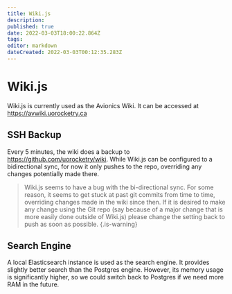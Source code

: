```yaml
---
title: Wiki.js
description: 
published: true
date: 2022-03-03T18:00:22.864Z
tags: 
editor: markdown
dateCreated: 2022-03-03T00:12:35.283Z
---
```


# Wiki.js

Wiki.js is currently used as the Avionics Wiki. It can be accessed at https://avwiki.uorocketry.ca

## SSH Backup

Every 5 minutes, the wiki does a backup to https://github.com/uorocketry/wiki. While Wiki.js can be configured to a bidirectional sync, for now it only pushes to the repo, overriding any changes potentially made there.

> Wiki.js seems to have a bug with the bi-directional sync. For some reason, it seems to get stuck at past git commits from time to time, overriding changes made in the wiki since then. If it is desired to make any change using the Git repo (say because of a major change that is more easily done outside of Wiki.js) please change the setting back to push as soon as possible.
{.is-warning}

## Search Engine

A local Elasticsearch instance is used as the search engine. It provides slightly better search than the Postgres engine. However, its memory usage is significantly higher, so we could switch back to Postgres if we need more RAM in the future.